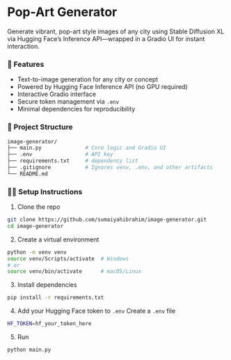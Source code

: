 # Pop-Art Generator
Generate vibrant, pop-art style images of any city using Stable Diffusion XL via Hugging Face’s Inference API—wrapped in a Gradio UI for instant interaction.


### 🚀 Features
- Text-to-image generation for any city or concept
- Powered by Hugging Face Inference API (no GPU required)
- Interactive Gradio interface
- Secure token management via `.env`
- Minimal dependencies for reproducibility

### 📁 Project Structure
```bash
image-generator/
├── main.py              # Core logic and Gradio UI
├── .env                 # API key
├── requirements.txt     # dependency list
├── .gitignore           # Ignores venv, .env, and other artifacts
└── README.md            
```

### 🧑‍💻 Setup Instructions
1. Clone the repo
```bash
git clone https://github.com/sumaiyahibrahim/image-generator.git
cd image-generator
```
2. Create a virtual environment
```bash
python -m venv venv
source venv/Scripts/activate  # Windows
# or
source venv/bin/activate      # macOS/Linux
```

3. Install dependencies
```bash
pip install -r requirements.txt
```

4. Add your Hugging Face token to `.env`
Create a `.env` file
```bash
HF_TOKEN=hf_your_token_here
```

5. Run
```bash
python main.py
```





